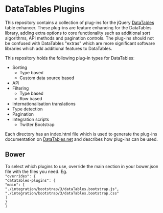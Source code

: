 DataTables Plugins
==================

This repository contains a collection of plug-ins for the jQuery [DataTables](http://datatables.net) table enhancer. These plug-ins are feature enhancing for the DataTables library, adding extra options to core functionality such as additional sort algorithms, API methods and pagination controls. The plug-ins should not be confused with DataTables "extras" which are more significant software libraries which add additional features to DataTables.

This repository holds the following plug-in types for DataTables:

* Sorting
  * Type based
  * Custom data source based
* API 
* Filtering
  * Type based
  * Row based
* Internationalisation translations
* Type detection
* Pagination
* Integration scripts
  * Twitter Bootstrap

Each directory has an index.html file which is used to generate the plug-ins documentation on [DataTables.net](http://datatables.net/plug-ins) and describes how plug-ins can be used.

## Bower
To select which plugins to use, override the main section in your bower.json file with the files you need. Eg.  
`"overrides": {`  
`"datatables-plugins": {`  
`"main": [`  
			 `"./integration/bootstrap/3/dataTables.bootstrap.js",`  
			 `"./integration/bootstrap/3/dataTables.bootstrap.css"`  
		`]`  
`}`  
`}`

